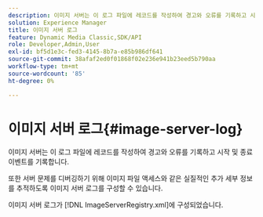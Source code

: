 ```yaml
---
description: 이미지 서버는 이 로그 파일에 레코드를 작성하여 경고와 오류를 기록하고 시작 및 종료 이벤트를 기록합니다.
solution: Experience Manager
title: 이미지 서버 로그
feature: Dynamic Media Classic,SDK/API
role: Developer,Admin,User
exl-id: bf5d1e3c-fed3-4145-8b7a-e85b986df641
source-git-commit: 38afaf2ed0f01868f02e236e941b23eed5b790aa
workflow-type: tm+mt
source-wordcount: '85'
ht-degree: 0%

---
```


# 이미지 서버 로그{#image-server-log}

이미지 서버는 이 로그 파일에 레코드를 작성하여 경고와 오류를 기록하고 시작 및 종료 이벤트를 기록합니다.

또한 서버 문제를 디버깅하기 위해 이미지 파일 액세스와 같은 실질적인 추가 세부 정보를 추적하도록 이미지 서버 로그를 구성할 수 있습니다.

이미지 서버 로그가 [!DNL ImageServerRegistry.xml]에 구성되었습니다.
